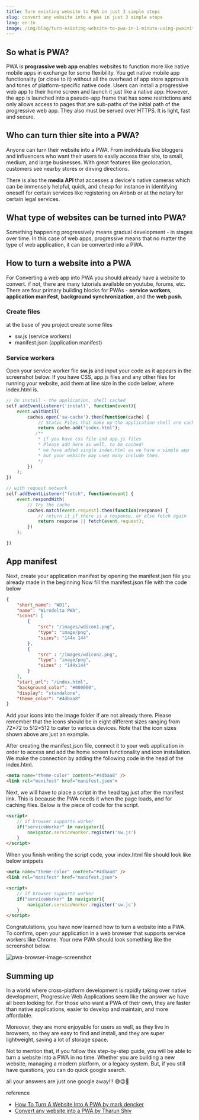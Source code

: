 ```yaml
---
title: Turn existing website to PWA in just 3 simple steps
slug: convert any website into a pwa in just 3 simple steps
lang: en-In
image: /img/blog/turn-existing-website-to-pwa-in-1-minute-using-pwainit.png
---
```


## So what is PWA?
PWA is **prograssive web app** enables websites to function more like native mobile apps in exchange for some flexibility. You get native mobile app functionality (or close to it) without all the overhead of app store approvals and tones of platform-specific native code. Users can install a progressive web app to their home screen and launch it just like a native app. However, the app is launched into a pseudo-app frame that has some restrictions and only allows access to pages that are sub-paths of the initial path of the progressive web app. They also must be served over HTTPS. It is light, fast and secure.


## Who can turn thier site into a PWA?
Anyone can turn their website into a PWA. From individuals like bloggers and influencers who want their users to easily access thier site, to small, medium, and large businesses. With great features like geolocation, customers see nearby stores or dirving directions.

There is also the **media API** that accesses a device's native cameras which can be immensely helpful, quick, and cheap for instance in identifying oneself for certain services like registering on Airbnb or at the notary for certain legal services.

## What type of websites can be turned into PWA?
Something happening progressively means gradual development - in stages over time. In this case of web apps, progressive means that no matter the type of web application, it can be converted into a PWA.

## How to turn a website into a PWA

For Converting a web app into PWA you should already have a website to convert. if not, there are many tutorials available on youtube, forums, etc. There are four primary building blocks for PWAs - **service workers**, **application manifest**, **background synchronization**, and the **web push**.

### Create files
at the base of you project create some files
- sw.js (service workers)
- manifest.json (application manifest)

### Service workers
Open your service worker file **sw.js** and input your code as it appears in the screenshot below. If you have CSS, app.js files and any other files for running your website, add them at line size in the code below, where index.html is. 

```js
// On install - the application, shell cached
self.addEventListener('install', function(event){
    event.waitUntil(
        caches.open('sw-cache').then(function(cache) {
            // Static Files that make up the application shell are cached
            return cache.add("index.html"); 
           /**
            * if you have css file and app.js files
            * Please add here as well, to be cached! 
            * we have added single index.html as we have a simple app 
            * but your website may uses many include them. 
            */
        })
    );
})

// with request network
self.addEventListener("fetch", function(event) {
    event.respondWith(
        // Try the cache
        caches.match(event.request).then(function(response) {
            // return it if there is a response, or else fetch again
            return response || fetch(event.request);
        })
    );

})
```

## App manifest
Next, create your application manifest by opening the manifest.json file you already made in the beginning Now fill the manifest.json file with the code below

```json
{
    "short_name": "WD1",
    "name": "Wiredelta PWA",
    "icons": [
        {
            "src": "/images/wdicon1.png",
            "type": "image/png",
            "sizes": "144x 144"
        },
        {
            "src" : "/images/wdicon2.png",
            "type": "image/png",
            "sizes" : "144x144"
        }
    ],
    "start_url": "/index.html",
    "background_color": "#000000",
    "display": "standalone",
    "theme_color": "#4dbaa8"
}
```

Add your icons into the image folder if are not already there. Please remember that the icons should be in eight different sizes ranging from 72×72 to 512×512 to cater to various devices. Note that the icon sizes shown above are just an example.

After creating the manifest.json file, connect it to your web application in order to access and add the home screen functionality and icon installation. We make the connection by adding the following code in the head of the index.html.

```html
<meta name="theme-color" content="#4dbaa8" />
<link rel="manifest" href="manifest.json">
```

Next, we will have to place a script in the head tag just after the manifest link. This is because the PWA needs it when the page loads, and for caching files. Below is the piece of code for the script.

```html
<script>
    // if browser supports worker
    if("serviceWorker" in navigator){
        navigator.serviceWorker.register('sw.js')
    }
</script>
```

When you finish writing the script code, your index.html file should look like below snippets

```html
<meta name="theme-color" content="#4dbaa8" />
<link rel="manifest" href="manifest.json">

<script>
    // if browser supports worker
    if("serviceWorker" in navigator){
        navigator.serviceWorker.register('sw.js')
    }
</script>
```

Congratulations, you have now learned how to turn a website into a PWA. To confirm, open your application in a web browser that supports service workers like Chrome. Your new PWA should look something like the screenshot below.

![pwa-browser-image-screenshot](https://wiredelta.com/wp-content/uploads/2020/09/installwiredeltaPWA-1024x393.png)

## Summing up
In a world where cross-platform development is rapidly taking over native development, Progressive Web Applications seem like the answer we have all been looking for. For those who want a PWA of their own, they are faster than native applications, easier to develop and maintain, and more affordable.

Moreover, they are more enjoyable for users as well, as they live in browsers, so they are easy to find and install, and they are super lightweight, saving a lot of storage space.

Not to mention that, if you follow this step-by-step guide, you will be able to turn a website into a PWA in no time. Whether you are building a new website, managing a modern platform, or a legacy system. But, if you still have questions, you can do quick google search.

all your answers are just one google away!!! 😅😉🤗

reference  
- [How To Turn A Website Into A PWA by mark dencker](https://wiredelta.com/how-to-turn-a-website-into-a-pwa/)
- [Convert any website into a PWA by Tharun Shiv](https://dev.to/developertharun/convert-any-website-into-a-pwa-in-just-3-simple-steps-35pp)